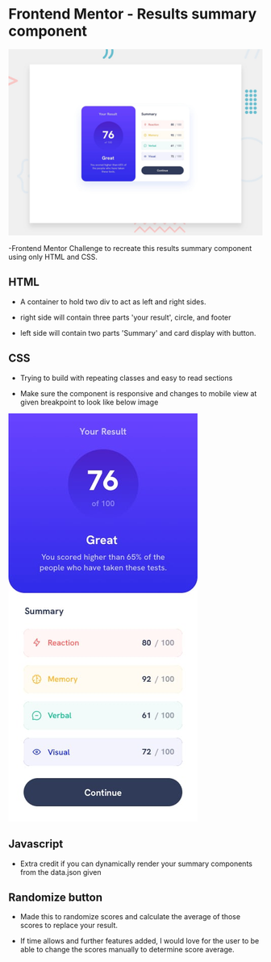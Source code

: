 # Frontend Mentor - Results summary component

![Design preview for the Results summary component coding challenge](./design/desktop-preview.jpg)

-Frontend Mentor Challenge to recreate this results summary component using only HTML and CSS.

## HTML

- A container to hold two div to act as left and right sides.

- right side will contain three parts 'your result', circle, and footer

- left side will contain two parts 'Summary' and card display with button.

## CSS

- Trying to build with repeating classes and easy to read sections

- Make sure the component is responsive and changes to mobile view at given breakpoint to look like below image

![Design mobile preview for the Results summary component coding challenge](./design/mobile-design.jpg)

## Javascript

- Extra credit if you can dynamically render your summary components from the data.json given

## Randomize button

- Made this to randomize scores and calculate the average of those scores to replace your result.

- If time allows and further features added, I would love for the user to be able to change the scores manually to determine score average.
